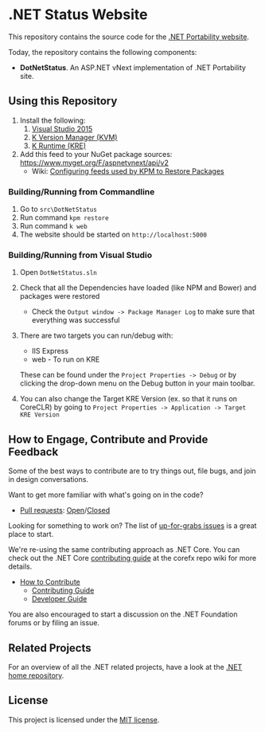 # .NET Status Website

This repository contains the source code for the [.NET Portability website](http://dotnetstatus.azurewebsites.net/).

Today, the repository contains the following components:

* **DotNetStatus**. An ASP.NET vNext implementation of .NET Portability site.

## Using this Repository

1. Install the following:
    1. [Visual Studio 2015](http://www.visualstudio.com/en-us/downloads/visual-studio-2015-downloads-vs.aspx)
    2. [K Version Manager (KVM)](https://github.com/aspnet/home#install-the-k-version-manager-kvm)
    3. [K Runtime (KRE)](https://github.com/aspnet/home#install-the-k-runtime-environment-kre)
2. Add this feed to your NuGet package sources: https://www.myget.org/F/aspnetvnext/api/v2
    * Wiki: [Configuring feeds used by KPM to Restore Packages](https://github.com/aspnet/Home/wiki/Configuring-the-feed-used-by-kpm-to-restore-packages)

### Building/Running from Commandline

1. Go to `src\DotNetStatus`
2. Run command `kpm restore`
3. Run command `k web`
4. The website should be started on `http://localhost:5000`

### Building/Running from Visual Studio

1. Open `DotNetStatus.sln`
2. Check that all the Dependencies have loaded (like NPM and Bower) and packages were restored
   * Check the `Output window -> Package Manager Log` to make sure that everything was successful
3. There are two targets you can run/debug with:
   * IIS Express
   * web - To run on KRE

   These can be found under the `Project Properties -> Debug` or by clicking the drop-down menu on the Debug button in your main toolbar.
4. You can also change the Target KRE Version (ex. so that it runs on CoreCLR) by going to `Project Properties -> Application -> Target KRE Version`

## How to Engage, Contribute and Provide Feedback

Some of the best ways to contribute are to try things out, file bugs, and join in design conversations. 

Want to get more familiar with what's going on in the code?

* [Pull requests](https://github.com/Microsoft/dotnet-apiweb/pulls): [Open](https://github.com/Microsoft/dotnet-apiweb/pulls?q=is%3Aopen+is%3Apr)/[Closed](https://github.com/Microsoft/dotnet-apiweb/pulls?q=is%3Apr+is%3Aclosed)

Looking for something to work on? The list of [up-for-grabs issues](https://github.com/Microsoft/dotnet-apiweb/issues?q=is%3Aopen+is%3Aissue) is a great place to start.

We're re-using the same contributing approach as .NET Core. You can check out the .NET Core [contributing guide][Contributing Guide] at the corefx repo wiki for more details.

* [How to Contribute][Contributing Guide]
    * [Contributing Guide][Contributing Guide]
    * [Developer Guide]

You are also encouraged to start a discussion on the .NET Foundation forums or by filing an issue.

[Contributing Guide]: https://github.com/dotnet/corefx/wiki/Contributing
[Developer Guide]: https://github.com/dotnet/corefx/wiki/Developer-Guide

## Related Projects

For an overview of all the .NET related projects, have a look at the
[.NET home repository](https://github.com/Microsoft/dotnet).

## License

This project is licensed under the [MIT license](LICENSE).